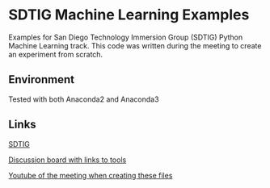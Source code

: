 # SDTIG Machine Learning Examples
Examples for San Diego Technology Immersion Group (SDTIG) Python Machine Learning track. This code was written during the meeting to create an experiment from scratch.

## Environment
Tested with both Anaconda2 and Anaconda3

## Links
[SDTIG](http://www.meetup.com/San-Diego-Technology-Immersion-Group-SDTIG/)

[Discussion board with links to tools](http://www.meetup.com/San-Diego-Technology-Immersion-Group-SDTIG/messages/boards/thread/49547121)

[Youtube of the meeting when creating these files](https://www.youtube.com/watch?v=KF0ufWzhs6U)

